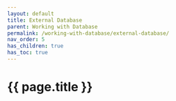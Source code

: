 ```yaml
---
layout: default
title: External Database
parent: Working with Database
permalink: /working-with-database/external-database/
nav_order: 5
has_children: true
has_toc: true
---
```


# {{ page.title }}

